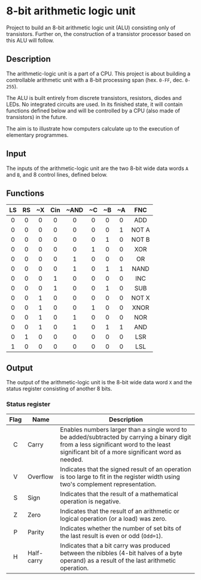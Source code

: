 # 8-bit arithmetic logic unit

Project to build an 8-bit arithmetic logic unit (ALU) consisting only of transistors. Further on, the construction of a transistor processor based on this ALU will follow.

## Description

The arithmetic-logic unit is a part of a CPU. This project is about building a controllable arithmetic unit with a 8-bit processing span (hex. ``0-FF``, dec. ``0-255``).

The ALU is built entirely from discrete transistors, resistors, diodes and LEDs. No integrated circuits are used. In its finished state, it will contain functions defined below and will be controlled by a CPU (also made of transistors) in the future.

The aim is to illustrate how computers calculate up to the execution of elementary programmes.

## Input

The inputs of the arithmetic-logic unit are the two 8-bit wide data words ``A`` and ``B``, and 8 control lines, defined below.

## Functions

| LS | RS | ~X | Cin | ~AND | ~C | ~B | ~A | FNC   |
|:--:|:--:|:--:|:---:|:----:|:--:|:--:|:--:|:-----:|
| 0  | 0  | 0  | 0   | 0    | 0  | 0  | 0  | ADD   |
| 0  | 0  | 0  | 0   | 0    | 0  | 0  | 1  | NOT A |
| 0  | 0  | 0  | 0   | 0    | 0  | 1  | 0  | NOT B |
| 0  | 0  | 0  | 0   | 0    | 1  | 0  | 0  | XOR   |
| 0  | 0  | 0  | 0   | 1    | 0  | 0  | 0  | OR    |
| 0  | 0  | 0  | 0   | 1    | 0  | 1  | 1  | NAND  |
| 0  | 0  | 0  | 1   | 0    | 0  | 0  | 0  | INC   |
| 0  | 0  | 0  | 1   | 0    | 0  | 1  | 0  | SUB   |
| 0  | 0  | 1  | 0   | 0    | 0  | 0  | 0  | NOT X |
| 0  | 0  | 1  | 0   | 0    | 1  | 0  | 0  | XNOR  |
| 0  | 0  | 1  | 0   | 1    | 0  | 0  | 0  | NOR   |
| 0  | 0  | 1  | 0   | 1    | 0  | 1  | 1  | AND   |
| 0  | 1  | 0  | 0   | 0    | 0  | 0  | 0  | LSR   |
| 1  | 0  | 0  | 0   | 0    | 0  | 0  | 0  | LSL   |

## Output

The output of the arithmetic-logic unit is the 8-bit wide data word ``X`` and the status register consisting of another 8 bits.

### Status register

| Flag | Name       | Description |
|:----:|------------|-------------|
| C    | Carry      | Enables numbers larger than a single word to be added/subtracted by carrying a binary digit from a less significant word to the least significant bit of a more significant word as needed. |
| V    | Overflow   | Indicates that the signed result of an operation is too large to fit in the register width using two's complement representation. |
| S    | Sign       | Indicates that the result of a mathematical operation is negative. |
| Z    | Zero       | Indicates that the result of an arithmetic or logical operation (or a load) was zero. |
| P    | Parity     | Indicates whether the number of set bits of the last result is even or odd (``Odd=1``). |
| H    | Half-carry | Indicates that a bit carry was produced between the nibbles (4-bit halves of a byte operand) as a result of the last arithmetic operation. |
